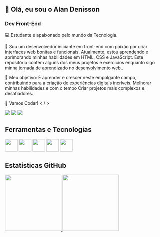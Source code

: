 ## 👋 Olá, eu sou o Alan Denisson 

### Dev Front-End


💻 Estudante e apaixonado pelo mundo da Tecnologia.

💚 Sou um desenvolvedor iniciante em front-end com paixão por criar interfaces web bonitas e funcionais. Atualmente, estou aprendendo e aprimorando minhas habilidades em HTML, CSS e JavaScript. Este repositório contém alguns dos meus projetos e exercícios enquanto sigo minha jornada de aprendizado no desenvolvimento web.. 

🎯 Meu objetivo:
   É aprender e crescer neste empolgante campo, contribuindo para a criação de experiências digitais incríveis. Melhorar minhas habilidades e com o tempo Criar projetos mais complexos e desafiadores.

📌 Vamos Codar! < / >


<div>
<a href="https://instagram.com/alandenisson" target="_blank"><img loading="lazy" src="https://img.shields.io/badge/-Instagram-%23E4405F?style=for-the-badge&logo=instagram&logoColor=white" target="_blank"></a>
<a href = "mailto:alandenisson3@gmail.com"><img loading="lazy" src="https://img.shields.io/badge/Gmail-D14836?style=for-the-badge&logo=gmail&logoColor=white" target="_blank"></a>
<a href="https://www.linkedin.com/in/alan-denisson/" target="_blank"><img loading="lazy" src="https://img.shields.io/badge/-LinkedIn-%230077B5?style=for-the-badge&logo=linkedin&logoColor=white" target="_blank"></a>   
</div>

## Ferramentas e Tecnologias

<img loading="lazy" src="https://cdn.jsdelivr.net/gh/devicons/devicon/icons/git/git-original.svg" width="40" height="40"/> <img src="https://cdn.jsdelivr.net/gh/devicons/devicon@latest/icons/github/github-original.svg" width="40" height="40"/> <img src="https://cdn.jsdelivr.net/gh/devicons/devicon@latest/icons/html5/html5-original.svg" width="40" height="40"/> <img src="https://cdn.jsdelivr.net/gh/devicons/devicon@latest/icons/css3/css3-plain.svg" width="40" height="40"/> <img src="https://cdn.jsdelivr.net/gh/devicons/devicon@latest/icons/javascript/javascript-plain.svg" width="40" height="40"/>

## Estatísticas GitHub
<div>
<a href="https://github.com/alandenisson">
<img loading="lazy" height="180em" src="https://github-readme-stats.vercel.app/api/top-langs/?username=alandenisson&layout=compact&langs_count=7&theme=radical"/> <img loading="lazy" height="180em" src="https://github-readme-stats.vercel.app/api?username=alandenisson&show_icons=true&theme=radical&include_all_commits=true&count_private=true"/>
</div>        
  
          
         
          
<!---
alandenisson/alandenisson is a ✨ special ✨ repository because its `README.md` (this file) appears on your GitHub profile.
You can click the Preview link to take a look at your changes.
--->

